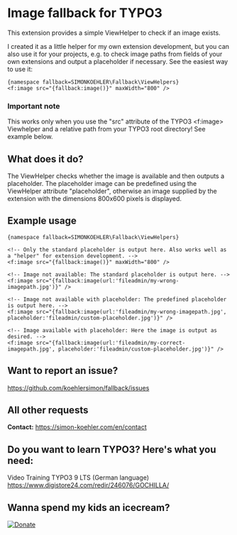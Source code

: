 # Image fallback for TYPO3

This extension provides a simple ViewHelper to check if an image exists.

I created it as a little helper for my own extension development, but you can also use it for your projects, e.g. to check image paths from fields of your own extensions and output a placeholder if necessary. See the easiest way to use it:

```
{namespace fallback=SIMONKOEHLER\Fallback\ViewHelpers}
<f:image src="{fallback:image()}" maxWidth="800" />
```

### Important note
This works only when you use the "src" attribute of the TYPO3 <f:image> Viewhelper and a relative path from your TYPO3 root directory! See example below.

## What does it do?

The ViewHelper checks whether the image is available and then outputs a placeholder. The placeholder image can be predefined using the ViewHelper attribute "placeholder", otherwise an image supplied by the extension with the dimensions 800x600 pixels is displayed.

## Example usage

```
{namespace fallback=SIMONKOEHLER\Fallback\ViewHelpers}

<!-- Only the standard placeholder is output here. Also works well as a "helper" for extension development. -->
<f:image src="{fallback:image()}" maxWidth="800" />

<!-- Image not available: The standard placeholder is output here. -->
<f:image src="{fallback:image(url:'fileadmin/my-wrong-imagepath.jpg')}" />

<!-- Image not available with placeholder: The predefined placeholder is output here. -->
<f:image src="{fallback:image(url:'fileadmin/my-wrong-imagepath.jpg', placeholder:'fileadmin/custom-placeholder.jpg')}" />

<!-- Image available with placeholder: Here the image is output as desired. -->
<f:image src="{fallback:image(url:'fileadmin/my-correct-imagepath.jpg', placeholder:'fileadmin/custom-placeholder.jpg')}" />
```

## Want to report an issue?

https://github.com/koehlersimon/fallback/issues

## All other requests

**Contact:** https://simon-koehler.com/en/contact

## Do you want to learn TYPO3? Here's what you need:
Video Training TYPO3 9 LTS (German language)
https://www.digistore24.com/redir/246076/GOCHILLA/

## Wanna spend my kids an icecream?
[![Donate](https://img.shields.io/badge/Donate-PayPal-green.svg)](https://paypal.me/typo3freelancer/5)
